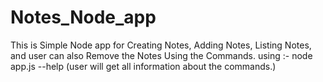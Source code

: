 # Notes_Node_app

This is Simple Node app for Creating Notes, Adding Notes, Listing Notes, and user can also Remove the Notes Using the Commands.
using :- node app.js --help (user will get all information about the commands.) 
